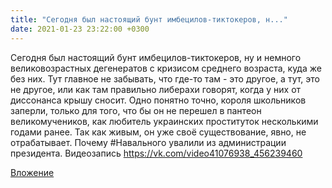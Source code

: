 ```yaml
---
title: "Сегодня был настоящий бунт имбецилов-тиктокеров, н..."
date: 2021-01-23 23:22:00 +0300
---
```


Сегодня был настоящий бунт имбецилов-тиктокеров, ну и немного великовозрастных дегенератов с кризисом среднего возраста, куда же без них. Тут главное не забывать, что где-то там - это другое, а тут, это не другое, или как там правильно либерахи говорят, когда у них от диссонанса крышу сносит.
Одно понятно точно, короля школьников заперли, только для того, что бы он не перешел в пантеон великомучеников, как любитель украинских проституток несколькими годами ранее. Так как живым, он уже своё существование, явно, не отрабатывает.
Почему #Навального увалили из администрации президента.
Видеозапись
https://vk.com/video41076938_456239460

[Вложение](https://vk.com/video41076938_456239460)
